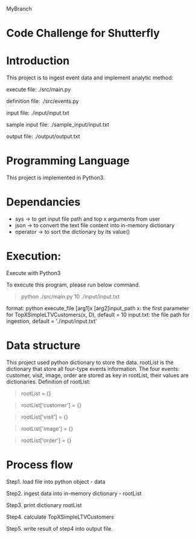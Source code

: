 MyBranch
# Code Challenge for Shutterfly

# Introduction
This project is to ingest event data and implement analytic method:

execute file: ./src/main.py

definition file: ./src/events.py

input file: ./input/input.txt

sample input file: ./sample_input/input.txt

output file: ./output/output.txt    


# Programming Language
This project is implemented in Python3. 

# Dependancies 
* sys  -> to get input file path and top x arguments from user
* json -> to convert the text file content into in-memory dictionary 
* operator -> to sort the dictionary by its value()

# Execution:
Execute with Python3

To execute this program, please run below command.

> python ./src/main.py   10   ./input/input.txt

format: python execute_file  [arg1]x [arg2]input_path
x: the first parameter for TopXSimpleLTVCustomers(x, D), default = 10
input.txt: the file path for ingestion, default = './input/input.txt'


# Data structure
This project used python dictionary to store the data.
rootList is the dictionary that store all four-type events information.
The four events: customer, visit, image, order are stored as key in rootList, their values are dictionaries.
Definition of rootList:

>    rootList = {}

>    rootList['customer'] = {}

>    rootList['visit'] = {}

>    rootList['image'] = {}

>    rootList['order'] = {}


# Process flow
Step1. load file into python object - data

Step2. ingest data into in-memory dictionary - rootList

Step3. print dictionary rootList

Step4. calculate TopXSimpleLTVCustomers

Step5. write result of step4 into output file.


